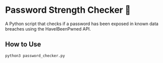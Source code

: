 # Password Strength Checker 🔐
A Python script that checks if a password has been exposed in known data breaches using the HaveIBeenPwned API.

## How to Use
```bash
python3 password_checker.py
